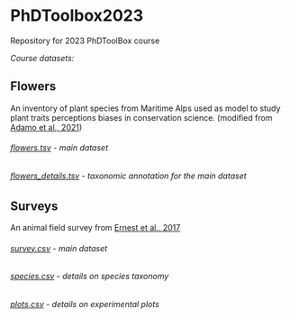 # PhDToolbox2023
Repository for 2023 PhDToolBox course

*Course datasets:*

## Flowers
An inventory of plant species from Maritime Alps used as model to study plant traits perceptions biases in conservation science. (modified from [Adamo et al., 2021](https://doi.org/10.1038/s41477-021-00912-2))

###### [flowers.tsv](https://raw.githubusercontent.com/mchialva/PhDToolbox2023/main/Datasets/flowers.tsv) -  main dataset
###### [flowers_details.tsv](https://raw.githubusercontent.com/mchialva/PhDToolbox2023/main/Datasets/flowers_details.tsv) - taxonomic annotation for the main dataset

## Surveys
An animal field survey from [Ernest et al., 2017](https://doi.org/10.6084/m9.figshare.1314459.v6)

###### [survey.csv](https://raw.githubusercontent.com/mchialva/PhDToolbox2023/main/Datasets/survey.csv) -  main dataset
###### [species.csv](https://raw.githubusercontent.com/mchialva/PhDToolbox2023/main/Datasets/species.csv) - details on species taxonomy
###### [plots.csv](https://raw.githubusercontent.com/mchialva/PhDToolbox2023/main/Datasets/plots.csv) - details on experimental plots
